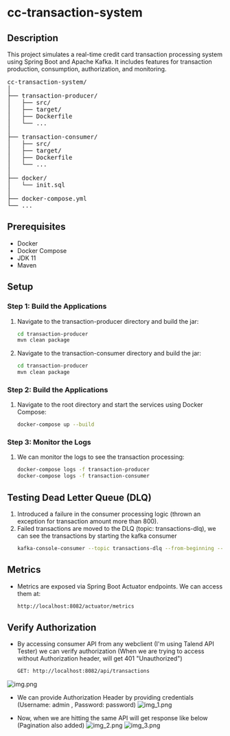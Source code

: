# cc-transaction-system
## Description
This project simulates a real-time credit card transaction processing system using Spring Boot and Apache Kafka. It includes features for transaction production, consumption, authorization, and monitoring.

<pre>
cc-transaction-system/
│
├── transaction-producer/
│   ├── src/
│   ├── target/
│   ├── Dockerfile
│   └── ...
│
├── transaction-consumer/
│   ├── src/
│   ├── target/
│   ├── Dockerfile
│   └── ...
│
├── docker/
│   └── init.sql
│
├── docker-compose.yml
└── ...
</pre>

## Prerequisites
- Docker
- Docker Compose
- JDK 11
- Maven

## Setup

### Step 1: Build the Applications
1. Navigate to the transaction-producer directory and build the jar:
   ```sh
   cd transaction-producer
   mvn clean package
   
2. Navigate to the transaction-consumer directory and build the jar:
   ```sh
   cd transaction-producer
   mvn clean package

### Step 2: Build the Applications
1. Navigate to the root directory and start the services using Docker Compose:
   ```sh
   docker-compose up --build


### Step 3: Monitor the Logs
1. We can monitor the logs to see the transaction processing:
   ```sh
   docker-compose logs -f transaction-producer
   docker-compose logs -f transaction-consumer


## Testing Dead Letter Queue (DLQ)
1. Introduced a failure in the consumer processing logic (thrown an exception for transaction amount more than 800).
2. Failed transactions are moved to the DLQ (topic: transactions-dlq), we can see the transactions by starting the kafka consumer
   ```sh
   kafka-console-consumer --topic transactions-dlq --from-beginning --bootstrap-server localhost:9092
   
## Metrics
- Metrics are exposed via Spring Boot Actuator endpoints. We can access them at:
   ```sh
   http://localhost:8082/actuator/metrics
  
## Verify Authorization
- By accessing consumer API from any webclient (I'm using Talend API Tester) we can verify authorization (When we are trying to access without Authorization header, will get 401 "Unauthorized")
   ```sh
   GET: http://localhost:8082/api/transactions

![img.png](img.png)
- We can provide Authorization Header by providing credentials (Username: admin , Password: password)
![img_1.png](img_1.png)

- Now, when we are hitting the same API will get response like below (Pagination also added)
![img_2.png](img_2.png)
![img_3.png](img_3.png)


